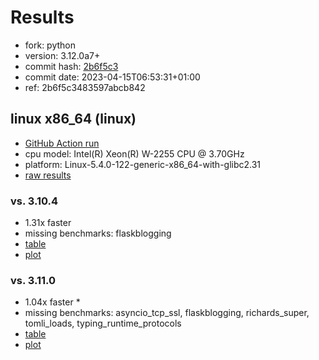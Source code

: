 # Results

- fork: python
- version: 3.12.0a7+
- commit hash: [2b6f5c3](https://github.com/python/cpython/commit/2b6f5c3)
- commit date: 2023-04-15T06:53:31+01:00
- ref: 2b6f5c3483597abcb842

## linux x86_64 (linux)

- [GitHub Action run](https://github.com/faster-cpython/benchmarking/actions/runs/4723359866)
- cpu model: Intel(R) Xeon(R) W-2255 CPU @ 3.70GHz
- platform: Linux-5.4.0-122-generic-x86_64-with-glibc2.31
- [raw results](bm-20230415-linux-x86_64-python-2b6f5c3483597abcb842-3.12.0a7%2B-2b6f5c3.json)

### vs. 3.10.4

- 1.31x faster
- missing benchmarks: flaskblogging
- [table](bm-20230415-linux-x86_64-python-2b6f5c3483597abcb842-3.12.0a7%2B-2b6f5c3-vs-3.10.4.md)
- [plot](bm-20230415-linux-x86_64-python-2b6f5c3483597abcb842-3.12.0a7%2B-2b6f5c3-vs-3.10.4.png)

### vs. 3.11.0

- 1.04x faster \*
- missing benchmarks: asyncio_tcp_ssl, flaskblogging, richards_super, tomli_loads, typing_runtime_protocols
- [table](bm-20230415-linux-x86_64-python-2b6f5c3483597abcb842-3.12.0a7%2B-2b6f5c3-vs-3.11.0.md)
- [plot](bm-20230415-linux-x86_64-python-2b6f5c3483597abcb842-3.12.0a7%2B-2b6f5c3-vs-3.11.0.png)

